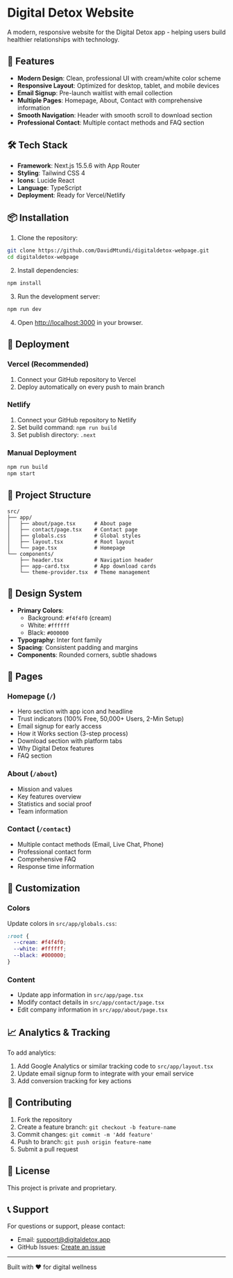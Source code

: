 # Digital Detox Website

A modern, responsive website for the Digital Detox app - helping users build healthier relationships with technology.

## 🚀 Features

- **Modern Design**: Clean, professional UI with cream/white color scheme
- **Responsive Layout**: Optimized for desktop, tablet, and mobile devices
- **Email Signup**: Pre-launch waitlist with email collection
- **Multiple Pages**: Homepage, About, Contact with comprehensive information
- **Smooth Navigation**: Header with smooth scroll to download section
- **Professional Contact**: Multiple contact methods and FAQ section

## 🛠️ Tech Stack

- **Framework**: Next.js 15.5.6 with App Router
- **Styling**: Tailwind CSS 4
- **Icons**: Lucide React
- **Language**: TypeScript
- **Deployment**: Ready for Vercel/Netlify

## 📦 Installation

1. Clone the repository:
```bash
git clone https://github.com/DavidMtundi/digitaldetox-webpage.git
cd digitaldetox-webpage
```

2. Install dependencies:
```bash
npm install
```

3. Run the development server:
```bash
npm run dev
```

4. Open [http://localhost:3000](http://localhost:3000) in your browser.

## 🚀 Deployment

### Vercel (Recommended)
1. Connect your GitHub repository to Vercel
2. Deploy automatically on every push to main branch

### Netlify
1. Connect your GitHub repository to Netlify
2. Set build command: `npm run build`
3. Set publish directory: `.next`

### Manual Deployment
```bash
npm run build
npm start
```

## 📁 Project Structure

```
src/
├── app/
│   ├── about/page.tsx      # About page
│   ├── contact/page.tsx    # Contact page
│   ├── globals.css         # Global styles
│   ├── layout.tsx          # Root layout
│   └── page.tsx            # Homepage
└── components/
    ├── header.tsx          # Navigation header
    ├── app-card.tsx        # App download cards
    └── theme-provider.tsx  # Theme management
```

## 🎨 Design System

- **Primary Colors**: 
  - Background: `#f4f4f0` (cream)
  - White: `#ffffff`
  - Black: `#000000`
- **Typography**: Inter font family
- **Spacing**: Consistent padding and margins
- **Components**: Rounded corners, subtle shadows

## 📱 Pages

### Homepage (`/`)
- Hero section with app icon and headline
- Trust indicators (100% Free, 50,000+ Users, 2-Min Setup)
- Email signup for early access
- How it Works section (3-step process)
- Download section with platform tabs
- Why Digital Detox features
- FAQ section

### About (`/about`)
- Mission and values
- Key features overview
- Statistics and social proof
- Team information

### Contact (`/contact`)
- Multiple contact methods (Email, Live Chat, Phone)
- Professional contact form
- Comprehensive FAQ
- Response time information

## 🔧 Customization

### Colors
Update colors in `src/app/globals.css`:
```css
:root {
  --cream: #f4f4f0;
  --white: #ffffff;
  --black: #000000;
}
```

### Content
- Update app information in `src/app/page.tsx`
- Modify contact details in `src/app/contact/page.tsx`
- Edit company information in `src/app/about/page.tsx`

## 📈 Analytics & Tracking

To add analytics:
1. Add Google Analytics or similar tracking code to `src/app/layout.tsx`
2. Update email signup form to integrate with your email service
3. Add conversion tracking for key actions

## 🤝 Contributing

1. Fork the repository
2. Create a feature branch: `git checkout -b feature-name`
3. Commit changes: `git commit -m 'Add feature'`
4. Push to branch: `git push origin feature-name`
5. Submit a pull request

## 📄 License

This project is private and proprietary.

## 📞 Support

For questions or support, please contact:
- Email: support@digitaldetox.app
- GitHub Issues: [Create an issue](https://github.com/DavidMtundi/digitaldetox-webpage/issues)

---

Built with ❤️ for digital wellness
